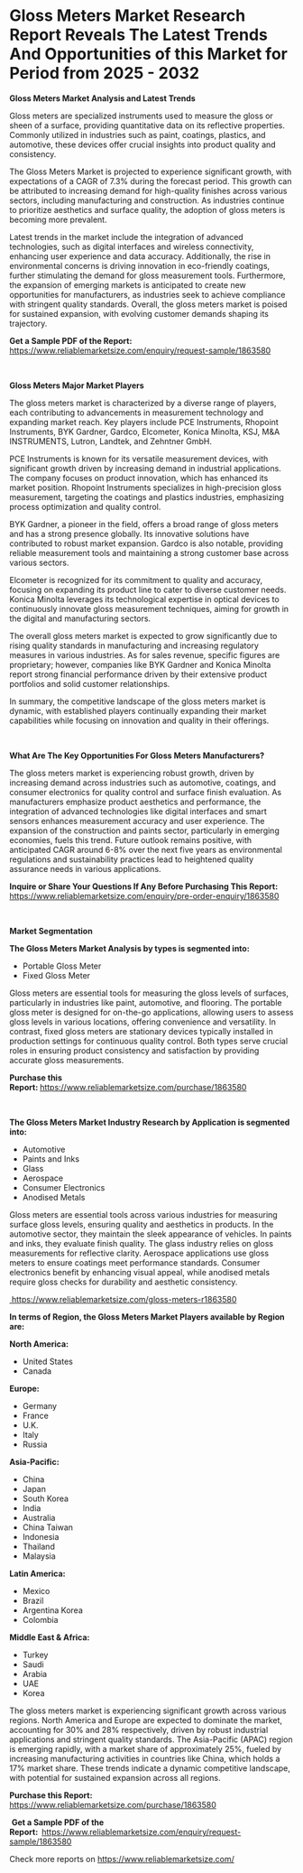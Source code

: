 <p><h1>Gloss Meters Market Research Report Reveals The Latest Trends And Opportunities of this Market for Period from 2025 - 2032</h1></p><p><strong>Gloss Meters Market Analysis and Latest Trends</strong></p>
<p><p>Gloss meters are specialized instruments used to measure the gloss or sheen of a surface, providing quantitative data on its reflective properties. Commonly utilized in industries such as paint, coatings, plastics, and automotive, these devices offer crucial insights into product quality and consistency.</p><p>The Gloss Meters Market is projected to experience significant growth, with expectations of a CAGR of 7.3% during the forecast period. This growth can be attributed to increasing demand for high-quality finishes across various sectors, including manufacturing and construction. As industries continue to prioritize aesthetics and surface quality, the adoption of gloss meters is becoming more prevalent.</p><p>Latest trends in the market include the integration of advanced technologies, such as digital interfaces and wireless connectivity, enhancing user experience and data accuracy. Additionally, the rise in environmental concerns is driving innovation in eco-friendly coatings, further stimulating the demand for gloss measurement tools. Furthermore, the expansion of emerging markets is anticipated to create new opportunities for manufacturers, as industries seek to achieve compliance with stringent quality standards. Overall, the gloss meters market is poised for sustained expansion, with evolving customer demands shaping its trajectory.</p></p>
<p><strong>Get a Sample PDF of the Report:&nbsp;</strong> <a href="https://www.reliablemarketsize.com/enquiry/request-sample/1863580?utm_campaign=2180&utm_medium=2&utm_source=Github&utm_content=ia&utm_term=19022025&utm_id=gloss-meters">https://www.reliablemarketsize.com/enquiry/request-sample/1863580</a></p>
<p>&nbsp;</p>
<p><strong>Gloss Meters Major Market Players</strong></p>
<p><p>The gloss meters market is characterized by a diverse range of players, each contributing to advancements in measurement technology and expanding market reach. Key players include PCE Instruments, Rhopoint Instruments, BYK Gardner, Gardco, Elcometer, Konica Minolta, KSJ, M&A INSTRUMENTS, Lutron, Landtek, and Zehntner GmbH.</p><p>PCE Instruments is known for its versatile measurement devices, with significant growth driven by increasing demand in industrial applications. The company focuses on product innovation, which has enhanced its market position. Rhopoint Instruments specializes in high-precision gloss measurement, targeting the coatings and plastics industries, emphasizing process optimization and quality control.</p><p>BYK Gardner, a pioneer in the field, offers a broad range of gloss meters and has a strong presence globally. Its innovative solutions have contributed to robust market expansion. Gardco is also notable, providing reliable measurement tools and maintaining a strong customer base across various sectors.</p><p>Elcometer is recognized for its commitment to quality and accuracy, focusing on expanding its product line to cater to diverse customer needs. Konica Minolta leverages its technological expertise in optical devices to continuously innovate gloss measurement techniques, aiming for growth in the digital and manufacturing sectors.</p><p>The overall gloss meters market is expected to grow significantly due to rising quality standards in manufacturing and increasing regulatory measures in various industries. As for sales revenue, specific figures are proprietary; however, companies like BYK Gardner and Konica Minolta report strong financial performance driven by their extensive product portfolios and solid customer relationships.</p><p>In summary, the competitive landscape of the gloss meters market is dynamic, with established players continually expanding their market capabilities while focusing on innovation and quality in their offerings.</p></p>
<p>&nbsp;</p>
<p><strong>What Are The Key Opportunities For Gloss Meters Manufacturers?</strong></p>
<p><p>The gloss meters market is experiencing robust growth, driven by increasing demand across industries such as automotive, coatings, and consumer electronics for quality control and surface finish evaluation. As manufacturers emphasize product aesthetics and performance, the integration of advanced technologies like digital interfaces and smart sensors enhances measurement accuracy and user experience. The expansion of the construction and paints sector, particularly in emerging economies, fuels this trend. Future outlook remains positive, with anticipated CAGR around 6-8% over the next five years as environmental regulations and sustainability practices lead to heightened quality assurance needs in various applications.</p></p>
<p><strong>Inquire or Share Your Questions If Any Before Purchasing This Report:</strong> <a href="https://www.reliablemarketsize.com/enquiry/pre-order-enquiry/1863580?utm_campaign=2180&utm_medium=2&utm_source=Github&utm_content=ia&utm_term=19022025&utm_id=gloss-meters">https://www.reliablemarketsize.com/enquiry/pre-order-enquiry/1863580</a></p>
<p>&nbsp;</p>
<p><strong>Market Segmentation</strong></p>
<p><strong>The Gloss Meters Market Analysis by types is segmented into:</strong></p>
<p><ul><li>Portable Gloss Meter</li><li>Fixed Gloss Meter</li></ul></p>
<p><p>Gloss meters are essential tools for measuring the gloss levels of surfaces, particularly in industries like paint, automotive, and flooring. The portable gloss meter is designed for on-the-go applications, allowing users to assess gloss levels in various locations, offering convenience and versatility. In contrast, fixed gloss meters are stationary devices typically installed in production settings for continuous quality control. Both types serve crucial roles in ensuring product consistency and satisfaction by providing accurate gloss measurements.</p></p>
<p><strong>Purchase this Report:&nbsp;</strong><a href="https://www.reliablemarketsize.com/purchase/1863580?utm_campaign=2180&utm_medium=2&utm_source=Github&utm_content=ia&utm_term=19022025&utm_id=gloss-meters">https://www.reliablemarketsize.com/purchase/1863580</a></p>
<p>&nbsp;</p>
<p><strong>The Gloss Meters Market Industry Research by Application is segmented into:</strong></p>
<p><ul><li>Automotive</li><li>Paints and Inks</li><li>Glass</li><li>Aerospace</li><li>Consumer Electronics</li><li>Anodised Metals</li></ul></p>
<p><p>Gloss meters are essential tools across various industries for measuring surface gloss levels, ensuring quality and aesthetics in products. In the automotive sector, they maintain the sleek appearance of vehicles. In paints and inks, they evaluate finish quality. The glass industry relies on gloss measurements for reflective clarity. Aerospace applications use gloss meters to ensure coatings meet performance standards. Consumer electronics benefit by enhancing visual appeal, while anodised metals require gloss checks for durability and aesthetic consistency.</p></p>
<p><a href="https://www.reliablemarketsize.com/gloss-meters-r1863580?utm_campaign=2180&utm_medium=2&utm_source=Github&utm_content=ia&utm_term=19022025&utm_id=gloss-meters">&nbsp;https://www.reliablemarketsize.com/gloss-meters-r1863580</a></p>
<p><strong>In terms of Region, the Gloss Meters Market Players available by Region are:</strong></p>
<p>
    <p> <strong> North America: </strong>
        <ul>
            <li>United States</li>
            <li>Canada</li>
        </ul>
        </p> 
    <p> <strong> Europe: </strong>
        <ul>
            <li>Germany</li>
            <li>France</li>
            <li>U.K.</li>
            <li>Italy</li>
            <li>Russia</li>
        </ul>
        </p> 
    <p> <strong> Asia-Pacific: </strong>
        <ul>
            <li>China</li>
            <li>Japan</li>
            <li>South Korea</li>
            <li>India</li>
            <li>Australia</li>
            <li>China Taiwan</li>
            <li>Indonesia</li>
            <li>Thailand</li>
            <li>Malaysia</li>
        </ul>
        </p> 
    <p> <strong> Latin America: </strong>
        <ul>
            <li>Mexico</li>
            <li>Brazil</li>
            <li>Argentina Korea</li>
            <li>Colombia</li>
        </ul>
        </p> 
    <p> <strong> Middle East & Africa: </strong>
        <ul>
            <li>Turkey</li>
            <li>Saudi</li>
            <li>Arabia</li>
            <li>UAE</li>
            <li>Korea</li>
        </ul>
    </p>
    </p>
<p><p>The gloss meters market is experiencing significant growth across various regions. North America and Europe are expected to dominate the market, accounting for 30% and 28% respectively, driven by robust industrial applications and stringent quality standards. The Asia-Pacific (APAC) region is emerging rapidly, with a market share of approximately 25%, fueled by increasing manufacturing activities in countries like China, which holds a 17% market share. These trends indicate a dynamic competitive landscape, with potential for sustained expansion across all regions.</p></p>
<p><strong>Purchase this Report: </strong><a href="https://www.reliablemarketsize.com/purchase/1863580?utm_campaign=2180&utm_medium=2&utm_source=Github&utm_content=ia&utm_term=19022025&utm_id=gloss-meters">https://www.reliablemarketsize.com/purchase/1863580</a></p>
<p>&nbsp;<strong>Get a Sample PDF of the Report:&nbsp;&nbsp;</strong><a href="https://www.reliablemarketsize.com/enquiry/request-sample/1863580?utm_campaign=2180&utm_medium=2&utm_source=Github&utm_content=ia&utm_term=19022025&utm_id=gloss-meters">https://www.reliablemarketsize.com/enquiry/request-sample/1863580</a></p>
<p><strong></strong></p>
<p>Check more reports on <a href="https://www.reliablemarketsize.com/?utm_campaign=2180&utm_medium=2&utm_source=Github&utm_content=ia&utm_term=19022025&utm_id=gloss-meters">https://www.reliablemarketsize.com/</a></p>